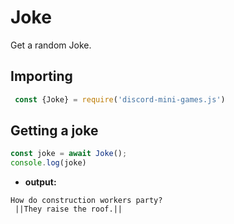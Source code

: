 # Joke
Get a random Joke.

## Importing

```js
 const {Joke} = require('discord-mini-games.js')
```
## Getting a joke

```js
const joke = await Joke();
console.log(joke)
```
 - **output:**

```
How do construction workers party?
 ||They raise the roof.||
 
```
